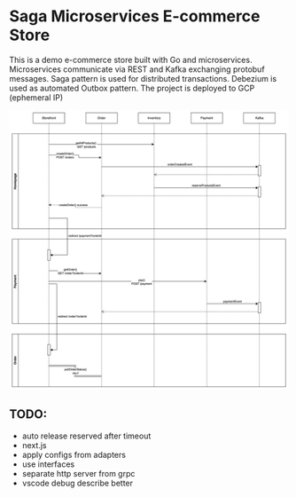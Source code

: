 # Saga Microservices E-commerce Store

This is a demo e-commerce store built with Go and microservices.
Microservices communicate via REST and Kafka exchanging protobuf messages.
Saga pattern is used for distributed transactions.
Debezium is used as automated Outbox pattern.
The project is deployed to GCP (ephemeral IP)

![alt text](image.png)

## TODO:

- auto release reserved after timeout
- next.js
- apply configs from adapters
- use interfaces
- separate http server from grpc
- vscode debug describe better
